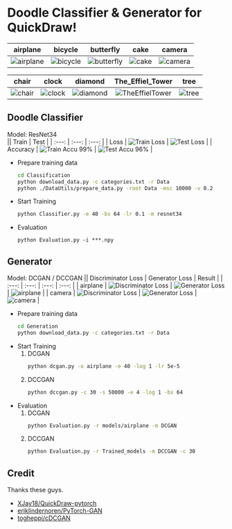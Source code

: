 # Doodle Classifier & Generator for QuickDraw!
|airplane|bicycle|butterfly|cake|camera|
| :---: | :---: | :---: | :---: | :---: |
|![airplane](imgs/gif/airplane.gif)|![bicycle](imgs/gif/bicycle.gif)|![butterfly](imgs/gif/butterfly.gif)|![cake](imgs/gif/cake.gif)|![camera](imgs/gif/camera.gif)|

|chair|clock|diamond|The_Effiel_Tower|tree|
| :---: | :---: | :---: | :---: | :---: |
|![chair](imgs/gif/chair.gif)|![clock](imgs/gif/clock.gif)|![diamond](imgs/gif/diamond.gif)|![TheEffielTower](imgs/gif/TheEffielTower.gif)|![tree](imgs/gif/tree.gif)|

## Doodle Classifier
Model: ResNet34  
|| Train  | Test |
| :---: | :---: | :---: |
| Loss | ![Train Loss](imgs/classifier_train_loss.png) |  ![Test Loss](imgs/classifier_test_loss.png) |
| Accuracy |  ![Train Accu](imgs/classifier_train_accu.png) 99% | ![Test Accu](imgs/classifier_test_accu.png) 96% |
*   Prepare training data
    ```bash
    cd Classification
    python download_data.py -c categories.txt -r Data
    python ./DataUtils/prepare_data.py -root Data -msc 10000 -v 0.2
    ```
*   Start Training
    ```bash
    python Classifier.py -e 40 -bs 64 -lr 0.1 -m resnet34
    ```
* Evaluation
    ```
    python Evaluation.py -i ***.npy
    ```

## Generator
Model: DCGAN / DCCGAN
|| Discriminator Loss  | Generator Loss | Result |
| :---: | :---: | :---: | :---: |
| airplane | ![Discriminator Loss](imgs/D_Loss_DCGAN_airplane.png) |  ![Generator Loss](imgs/G_Loss_DCGAN_airplane.png) | ![airplane](imgs/airplane_DCGAN.png) |
| camera |  ![Discriminator Loss](imgs/D_Loss_DCGAN_camera.png) | ![Generator Loss](imgs/G_Loss_DCGAN_camera.png) | ![camera](imgs/camera_DCGAN.png)  |

*   Prepare training data
    ```bash
    cd Generation
    python download_data.py -c categories.txt -r Data
    ```
*   Start Training  
    1.  DCGAN
        ```bash
        python dcgan.py -o airplane -e 40 -log 1 -lr 5e-5
        ```
    2.  DCCGAN
        ```bash
        python dccgan.py -c 30 -s 50000 -e 4 -log 1 -bs 64
        ```
* Evaluation
    1.  DCGAN
        ```bash
        python Evaluation.py -r models/airplane -m DCGAN
        ```
    2.  DCCGAN
        ```bash
        python Evaluation.py -r Trained_models -m DCCGAN -c 30
        ```
## Credit
Thanks these guys.
*   [XJay18/QuickDraw-pytorch](https://github.com/XJay18/QuickDraw-pytorch)
*   [eriklindernoren/PyTorch-GAN](https://github.com/eriklindernoren/PyTorch-GAN)
*   [togheppi/cDCGAN](https://github.com/togheppi/cDCGAN)
